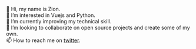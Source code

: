👋 Hi, my name is Zion.  
👀 I’m interested in Vuejs and Python.  
🌱 I’m currently improving my technical skill.  
💞️ I’m looking to collaborate on open source projects and create some of my own.  
📫 How to reach me on [twitter](https://twitter.com/zioncoder).  
